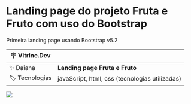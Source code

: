# Landing page do projeto Fruta e Fruto com uso do Bootstrap

Primeira landing page usando Bootstrap v5.2

| :placard: Vitrine.Dev |     |
| -------------  | --- |
| :sparkles: Daiana        | **Landing page Fruta e Fruto**
| :label: Tecnologias | javaScript, html, css (tecnologias utilizadas)

![](https://sobrevarejo.com.br/wp-content/uploads/2020/10/image174-1.jpg#vitrinedev)
